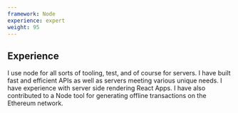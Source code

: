 ```yaml
---
framework: Node
experience: expert
weight: 95
---
```


## Experience
I use node for all sorts of tooling, test, and of course for servers. I have built fast and efficient APIs as well as servers meeting various unique needs. I have experience with server side rendering React Apps. I have also contributed to a Node tool for generating offline transactions on the Ethereum network.
